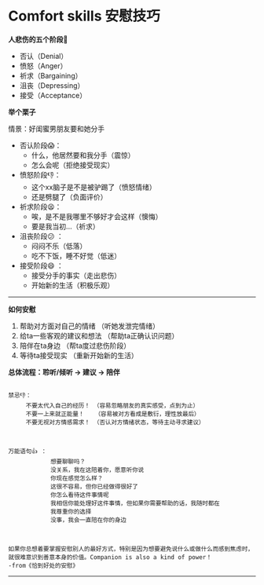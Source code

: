 # Comfort skills 安慰技巧

**人悲伤的五个阶段👀️**

* 否认（Denial）
* 愤怒（Anger）
* 祈求（Bargaining）
* 沮丧（Depressing）
* 接受（Acceptance）

**举个栗子**

情景：好闺蜜男朋友要和她分手

* 否认阶段:scream:：
  * 什么，他居然要和我分手（震惊）
  * 怎么会呢（拒绝接受现实）
* 愤怒阶段👎：
  * 这个xx脑子是不是被驴踢了（愤怒情绪）
  * 还是劈腿了（负面评价）
* 祈求阶段😫：
  * 唉，是不是我哪里不够好才会这样（懊悔）
  * 要是我当初...（祈求）
* 沮丧阶段😕 ：
  * 闷闷不乐（低落）
  * 吃不下饭，睡不好觉（低迷）
* 接受阶段😄 ：
  * 接受分手的事实（走出悲伤）
  * 开始新的生活（积极乐观）

---

**如何安慰**

1. 帮助对方面对自己的情绪    （听她发泄完情绪）
2. 给ta一些客观的建议和想法 （帮助ta正确认识问题）
3. 陪伴在ta身边                     （帮ta度过悲伤阶段）
4. 等待ta接受现实                  （重新开始新的生活）

**总体流程：****聆听/倾听  -> 建议 -> 陪伴******

```

禁忌👎：
     不要太代入自己的经历！ （容易忽略朋友的真实感受，点到为止）
     不要一上来就正能量！   （容易被对方看成是敷衍，理性放最后）
     不要无视对方情感需求！ （否认对方情绪状态，等待主动寻求建议）
   

```

```

万能语句👍 ：
            想要聊聊吗？
            没关系，我在这陪着你，愿意听你说
            你现在感觉怎么样？
            这很不容易，但你已经做得很好了
            你怎么看待这件事情呢
            我相信你能处理好这件事情，但如果你需要帮助的话，我随时都在
            我尊重你的选择
            没事，我会一直陪在你的身边

  
```

```
如果你总想着要掌握安慰别人的最好方式，特别是因为想要避免说什么或做什么而感到焦虑时，就很难意识到善意本身的价值。Companion is also a kind of power！                                           -from《恰到好处的安慰》           
```

---
